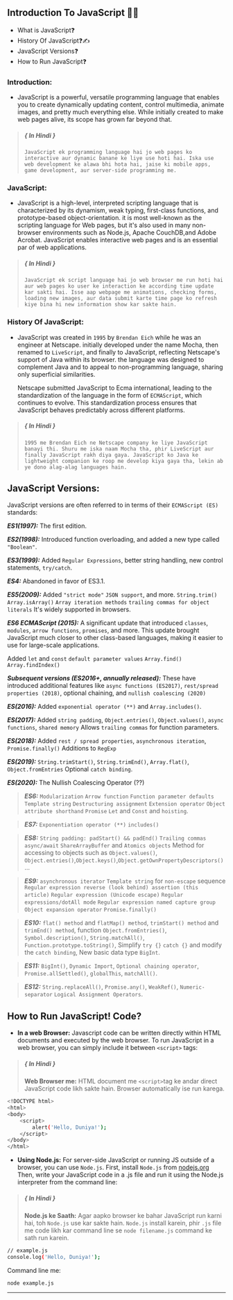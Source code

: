 ## Introduction To JavaScript 🧑‍💻
- What is JavaScript❓
- History Of JavaScript❓✍
- JavaScript Versions❓
- How to Run JavaScript❓


### Introduction:
- JavaScript is a powerful, versatile programming language that enables you to create dynamically updating content, control multimedia, animate images, and pretty much everything else. While initially created to make web pages alive, its scope has grown far beyond that.

>##### { In Hindi }
> `JavaScript ek programming language hai jo web pages ko interactive aur dynamic banane ke liye use hoti hai. Iska use web development ke alawa bhi hota hai, jaise ki mobile apps, game development, aur server-side programming me.`

### JavaScript:
- JavaScript is a high-level, interpreted scripting language that is characterized by its dynamism, weak typing, first-class functions, and prototype-based object-orientation. it is most well-known as the scripting language for Web pages, but it's also used in many non-browser environments such as Node.js, Apache CouchDB,and Adobe Acrobat. JavaScript enables interactive web pages and is an essential par of web applications.

>##### { In Hindi }
> `JavaScript ek script language hai jo web browser me run hoti hai aur web pages ko user ke interaction ke according time update kar sakti hai. Isse aap webpage me animations, checking forms, loading new images, aur data submit karte time page ko refresh kiye bina hi new information show kar sakte hain.`


### History Of JavaScript: 
- JavaScript was created in `1995` by `Brendan Eich` while he was an engineer at Netscape. initially developed under the name Mocha, then renamed to `LiveScript`, and finally to JavaScript, reflecting Netscape's support of Java within its browser. the language was designed to complement Java and to appeal to non-programming language, sharing only superficial similarities.

     Netscape submitted JavaScript to Ecma international, leading to the standardization of the language in the form of `ECMAScript`, which continues to evolve. This standardization process ensures that JavaScript behaves predictably across different platforms.

>##### { In Hindi }
> `1995 me Brendan Eich ne Netscape company ke liye JavaScript banayi thi. Shuru me iska naam Mocha tha, phir LiveScript aur finally JavaScript rakh diya gaya. JavaScript ko Java ke lightweight companion ke roop me develop kiya gaya tha, lekin ab ye dono alag-alag languages hain.`


## JavaScript Versions:
JavaScript versions are often referred to in terms of their `ECMAScript (ES)` standards:

***ES1(1997):*** The first edition.

***ES2(1998):*** Introduced function overloading, and added a new type called `"Boolean"`.

***ES3(1999):*** Added `Regular Expressions`, better string handling, new control statements, `try/catch`. 

***ES4:*** Abandoned in favor of ES3.1.

***ES5(2009):*** Added `"strict mode"` `JSON support`, and more. `String.trim()` `Array.isArray()` `Array iteration methods` `trailing commas for object literals` It's widely supported in browsers.

***ES6	ECMAScript (2015):*** A significant update that introduced `classes`, `modules`, `arrow functions`, `promises`, and more. This update brought JavaScript much closer to other class-based languages, making it easier to use for large-scale applications.

Added  `let` and `const` `default parameter values` `Array.find()` `Array.findIndex()`

***Subsequent versions (ES2016+, annually released):*** These have introduced additional features like `async functions (ES2017)`, `rest/spread properties (2018)`, optional chaining, and `nullish coalescing (2020)`

***ES(2016):*** Added `exponential operator (**)` and `Array.includes()`.

***ES(2017):***  Added `string padding`, `Object.entries()`, `Object.values()`, `async functions`, `shared memory`
Allows `trailing commas` for function parameters.

***ES(2018):*** Added `rest / spread properties`,  `asynchronous iteration`, `Promise.finally()`
Additions to `RegExp`

***ES(2019):*** `String.trimStart()`, `String.trimEnd()`, `Array.flat()`, `Object.fromEntries`
Optional `catch binding`.

***ES(2020):*** The Nullish Coalescing Operator (??)

>***ES6:***  `Modularization` `Arrow function` `Function parameter defaults` `Template string` `Destructuring assignment` `Extension operator` `Object attribute shorthand` `Promise` `Let` and `Const` and `hoisting`.

>***ES7:***  `Exponentiation operator (**)` `includes()`

>***ES8:***  `String padding: padStart() && padEnd()` `Trailing commas` `async/await` `ShareArrayBuffer` and `Atomics objects` Method for accessing to objects such as `Object.values()`, `Object.entries()`,`Object.keys()`,`Object.getOwnPropertyDescriptors()`… 

>***ES9:*** `asynchronous iterator`
`Template string` for `non-escape` sequence 
`Regular expression reverse (look behind) assertion (this article)`
`Regular expression (Unicode escape)`
`Regular expressions/dotAll mode`
`Regular expression named capture group`
`Object expansion operator`
`Promise.finally()`

>***ES10:*** `flat() method` and `flatMap() method`, `trimStart() method` and `trimEnd() method`, function `Object.fromEntries()`, `Symbol.description()`, `String.matchAll()`, `Function.prototype.toString()`, Simplify `try {}` `catch {}` and modify the `catch binding`, New basic data type `BigInt`.

>***ES11:*** `BigInt()`, `Dynamic Import`, `Optional chaining operator`, `Promise.allSettled()`, `globalThis`, `matchAll()`.

>***ES12:*** `String.replaceAll()`, `Promise.any()`, `WeakRef()`,  `Numeric-separator` `Logical Assignment Operators`.

## How to Run JavaScript! Code?

- **In a web Browser:** Javascript code can be written directly within HTML documents and executed by the web browser. To run JavaScript in a web browser, you can simply include it between `<script>` tags:

>##### { In Hindi }
>**Web Browser me:** HTML document me `<script>`tag ke andar direct JavaScript code likh sakte hain. Browser automatically ise run karega.

```bash
<!DOCTYPE html>
<html>
<body>
    <script>
        alert('Hello, Duniya!');
    </script>
</body>
</html>
```

- **Using Node.js:** For server-side JavaScript or running JS outside of a browser, you can use `Node.js`. First, install `Node.js` from [nodejs.org](https://nodejs.org/en) Then, write your JavaScript code in a .js file and run it using the Node.js interpreter from the command line:

>##### { In Hindi }
>**Node.js ke Saath:** Agar aapko browser ke bahar JavaScript run karni hai, toh `Node.js` use kar sakte hain. `Node.js` install karein, phir `.js` file me code likh kar command line se `node filename.js` command ke sath run karein.

```bash
// example.js
console.log('Hello, Duniya!');
```
Command line me:
```
node example.js
```

-----









